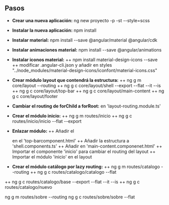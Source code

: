 ## Pasos

+ **Crear una nueva aplicación:** ng new proyecto -p -st --style=scss
+ **Instalar la nueva aplicación:** npm install

+ **Instalar material:** npm install --save @angular/material @angular/cdk
+ **Instalar animaciones material:** npm install --save @angular/animations
+ **Instalar iconos material:**
++ npm install material-design-icons --save
++ modificar .angular-cli.json y añadír en styles "../node_modules/material-design-icons/iconfont/material-icons.css"

+ **Crear módulo layout que contendrá la estructura:**
++ ng g m core/layout --routing
++ ng g c core/layout/shell --export --flat --it --is
++ ng g c core/layout/top-bar
++ ng g c core/layout/main-content
++ ng g c core/layout/footer

+ **Cambiar el routing de forChild a forRoot:** en 'layout-routing.module.ts'

+ **Crear el módulo inicio:**
++ ng g m routes/inicio
++ ng g c routes/inicio/inicio --flat --export

+ **Enlazar módulo:**
++ Añadir el <nav> en el 'top-barcomponent.html'
++ Añadir la estructura a 'shell.components.ts'
++ Añadir <router-outlet></router-outlet> en 'main-content.componenet.html'
++ Importar el componente 'inicio' para cambiar el routing del layout
++ Importar el módulo 'inicio' en el layout

+ **Crear el módulo catálogo por lazy routing:**
++ ng g m routes/catalogo --routing
++ ng g c routes/catalogo/catalogo --flat


++ ng g c routes/catalogo/base --export --flat --it --is
++ ng g c routes/catalogo/nuevo


ng g m routes/sobre --routing
ng g c routes/sobre/sobre --flat